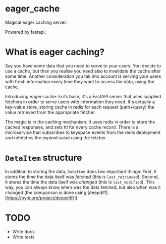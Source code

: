 # eager_cache

Magical eager caching server.

Powered by fastapi.

# What is eager caching?

Say you have some data that you need to serve to your users.
You decide to use a cache, but then you realise you need also to invalidate the cache after some time.
Another consideration you tak into account is serving your users with fresh information every time they want to access the data, using the cache.

Introducing eager-cache:
In its base, it's a FastAPI server that uses supplied fetchers in order to serve users with information they need.
It's actually a key-value store, storing cache in redis for each request (path+query) the value retrieved from the appropriate fetcher.

The magic is in the caching mechanism.
It uses redis in order to store the cached responses, and sets ttl for every cache record.
There is a microservice that subscribes to keyspace events from the redis deployment and refetches the expired value using the fetcher.

# `DataItem` structure

In addition to storing the data, `DataItem` does two important things:
First, it stores the time the data itself was _fetched_ (this is `last_retrieved`).
Second, it stores the time the data itself was _changed_ (this is `last_modified`).
This way, you can always know when was the data fetched, but also when was it changed (the comparison is done using [deepdiff][https://pypi.org/project/deepdiff/])

# TODO

-   Write docs
-   Write tests
